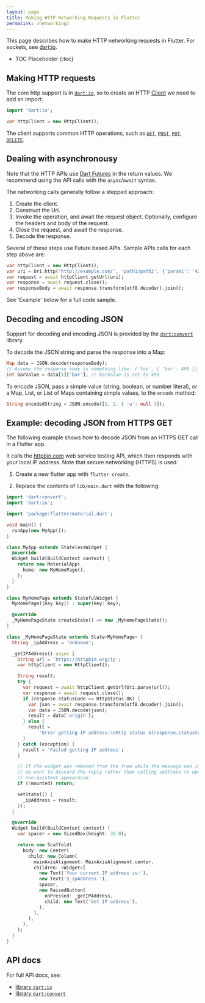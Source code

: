 ```yaml
---
layout: page
title: Making HTTP Networking Requests in Flutter
permalink: /networking/
---
```


This page describes how to make HTTP networking requests in Flutter. For
sockets, see [dart:io][dartio].

* TOC Placeholder
{:toc}

## Making HTTP requests

The core http support is in [`dart:io`][dartio], so to create an HTTP [Client][client]
we need to add an import:
<!-- skip -->
```dart
import 'dart:io';

var httpClient = new HttpClient();
```

The client supports common HTTP operations, such as [`GET`][get],
[`POST`][post], [`PUT`][put], [`DELETE`][delete].  

## Dealing with asynchronousy

Note that the HTTP APIs use [Dart
Futures](https://www.dartlang.org/tutorials/language/futures) in the return
values. We recommend using the API calls with the `async`/`await` syntax.

The networking calls generally follow a stepped approach:

1. Create the client.
2. Construct the Uri.
3. Invoke the operation, and await the request object. Optionally, configure the
   headers and body of the request.
4. Close the request, and await the response.
5. Decode the response.

Several of these steps use Future based APIs. Sample APIs calls for each step
above are:

```dart
var httpClient = new HttpClient();
var uri = Uri.http('http://example.com/', 'path1/path2', {'param1': '42', 'param2': 'foo');
var request = await httpClient.getUrl(uri);
var response = await request.close();
var responseBody = await response.transform(utf8.decoder).join();
```

See 'Example' below for a full code sample.

## Decoding and encoding JSON

Support for decoding and encoding JSON is provided by the [`dart:convert`](https://docs.flutter.io/flutter/dart-convert/dart-convert-library.html) library.

To decode the JSON string and parse the response into a Map:

<!-- skip -->
```dart
Map data = JSON.decode(responseBody);
// Assume the response body is something like: ['foo', { 'bar': 499 }]
int barValue = data[1]['bar']; // barValue is set to 499
```

To encode JSON, pass a simple value (string, boolean, or number literal), or a
Map, List, or List of Maps containing simple values, to the `encode` method:

<!-- skip -->
```dart
String encodedString = JSON.encode([1, 2, { 'a': null }]);
```

## Example: decoding JSON from HTTPS GET

The following example shows how to decode JSON from an HTTPS GET call in a Flutter app.

It calls the [httpbin.com](https://httpbin.com) web service testing API,
which then responds with your local IP address. Note that secure
networking (HTTPS) is used.

1. Create a new flutter app with `flutter create`.

1. Replace the contents of `lib/main.dart` with the following:

```dart
import 'dart:convert';
import 'dart:io';

import 'package:flutter/material.dart';

void main() {
  runApp(new MyApp());
}

class MyApp extends StatelessWidget {
  @override
  Widget build(BuildContext context) {
    return new MaterialApp(
      home: new MyHomePage(),
    );
  }
}

class MyHomePage extends StatefulWidget {
  MyHomePage({Key key}) : super(key: key);

  @override
  _MyHomePageState createState() => new _MyHomePageState();
}

class _MyHomePageState extends State<MyHomePage> {
  String _ipAddress = 'Unknown';

  _getIPAddress() async {
    String url = 'https://httpbin.org/ip';
    var httpClient = new HttpClient();

    String result;
    try {
      var request = await httpClient.getUrl(Uri.parse(url));
      var response = await request.close();
      if (response.statusCode == HttpStatus.OK) {
        var json = await response.transform(utf8.decoder).join();
        var data = JSON.decode(json);
        result = data['origin'];
      } else {
        result =
            'Error getting IP address:\nHttp status ${response.statusCode}';
      }
    } catch (exception) {
      result = 'Failed getting IP address';
    }

    // If the widget was removed from the tree while the message was in flight,
    // we want to discard the reply rather than calling setState to update our
    // non-existent appearance.
    if (!mounted) return;

    setState(() {
      _ipAddress = result;
    });
  }

  @override
  Widget build(BuildContext context) {
    var spacer = new SizedBox(height: 32.0);

    return new Scaffold(
      body: new Center(
        child: new Column(
          mainAxisAlignment: MainAxisAlignment.center,
          children: <Widget>[
            new Text('Your current IP address is:'),
            new Text('$_ipAddress.'),
            spacer,
            new RaisedButton(
              onPressed: _getIPAddress,
              child: new Text('Get IP address'),
            ),
          ],
        ),
      ),
    );
  }
}

```

## API docs

For full API docs, see:

  * [library `dart:io`][dartio]
  * [library `dart:convert`][convert]

[dartio]:     https://api.dartlang.org/stable/dart-io/dart-io-library.html
[convert]:    https://docs.flutter.io/flutter/dart-convert/dart-convert-library.html
[client]:     https://api.dartlang.org/stable/dart-io/HttpClient-class.html
[get]:        https://api.dartlang.org/stable/dart-io/HttpClient/getUrl.html
[post]:       https://api.dartlang.org/stable/dart-io/HttpClient/postUrl.html
[put]:        https://api.dartlang.org/stable/dart-io/HttpClient/putUrl.html
[delete]:     https://api.dartlang.org/stable/dart-io/HttpClient/deleteUrl.html
